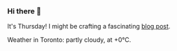 ### Hi there :wave:

It's Thursday! I might be crafting a fascinating [blog post](https://www.benjaminwuethrich.dev).

Weather in Toronto: partly cloudy, at +0°C.
